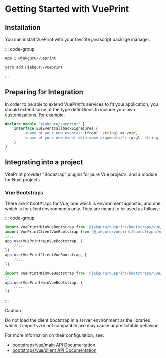 # Getting Started with VuePrint

## Installation

You can install VuePrint with your favorite javascript package manager.

::: code-group

```bash [npm]
npm i @jakguru/vueprint
```

```bash [yarn]
yarn add @jakguru/vueprint
```

:::

## Preparing for Integration

In order to be able to extend VuePrint's services to fit your application, you should extend some of the type defintitions to include your own customizations. For example:

```typescript
declare module '@jakguru/vueprint' {
    interface BusEventCallbackSignatures {
        '<name of your new event>': (from?: string) => void,
        '<name of your new event with some arguments>': (arg1: string, arg2: any, from?: string) => void
    }
}
```

## Integrating into a project

VitePrint provides "Bootstrap" plugins for pure Vue projects, and a module for Nuxt projects

### Vue Bootstraps

There are 2 bootstraps for Vue, one which is environment agnostic, and one which is for client environments only. They are meant to be used as follows:

::: code-group

```typescript [entry-client.ts]
import VuePrintMainVueBootstrap from '@jakguru/vueprint/bootstraps/vue/main'
import VuePrintClientVueBootstrap from '@jakguru/vueprint/bootstraps/vue/client'
//...
app.use(VuePrintMainVueBootstrap, {
    //...
})
app.use(VuePrintClientVueBootstrap, {
    //...
})
```

```typescript [entry-server.ts]
import VuePrintMainVueBootstrap from '@jakguru/vueprint/bootstraps/vue/main'
//...
app.use(VuePrintMainVueBootstrap, {
    //...
})
```

:::

> [!CAUTION]
> Do not load the client bootstrap in a server environment as the libraries which it imports are not compatible and may cause unpredictable behavior.

For more information on their configuration, see:

* [bootstraps/vue/main API Documentation](/api/modules/bootstraps_vue_main)
* [bootstraps/vue/client API Documentation](/api/modules/bootstraps_vue_client)
